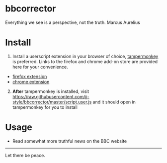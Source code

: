 # bbcorrector
Everything we see is a perspective, not the truth. Marcus Aurelius

# Install
1. Install a userscript extension in your browser of choice, [tampermonkey](https://www.tampermonkey.net/) is preferred. Links to the firefox and chrome add-on store are provided here for your convenience.
  - [firefox extension](https://addons.mozilla.org/en-US/firefox/addon/tampermonkey/)
  - [chrome extension](https://chrome.google.com/webstore/detail/tampermonkey/dhdgffkkebhmkfjojejmpbldmpobfkfo)
2. **After** tampermonkey is installed, visit https://raw.githubusercontent.com/jj-style/bbcorrector/master/script.user.js and it should open in tampermonkey for you to install

# Usage
- Read somewhat more truthful news on the BBC website

---

Let there be peace.

